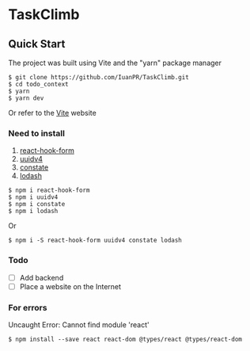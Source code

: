 # TaskClimb

## Quick Start
The project was built using Vite and the "yarn" package manager

```shell
$ git clone https://github.com/IuanPR/TaskClimb.git
$ cd todo_context
$ yarn
$ yarn dev
```
Or refer to the [Vite](https://vitejs.dev/guide/) website

### Need to install
1. [react-hook-form](https://www.react-hook-form.com/)
2. [uuidv4](https://www.npmjs.com/package/uuidv4)
3. [constate](https://github.com/diegohaz/constate)
4. [lodash](https://lodash.com/)
```shell
$ npm i react-hook-form
$ npm i uuidv4
$ npm i constate
$ npm i lodash
```
Or
```shell
$ npm i -S react-hook-form uuidv4 constate lodash
```
### Todo
- [ ] Add backend
- [ ] Place a website on the Internet

### For errors
Uncaught Error: Cannot find module 'react'
```shell
$ npm install --save react react-dom @types/react @types/react-dom
```





